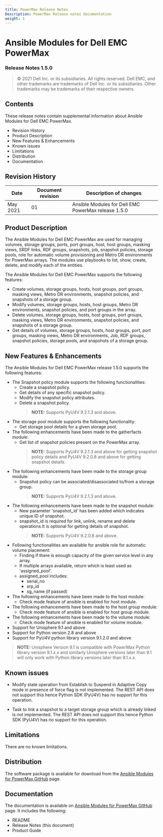 ```yaml
---
title: PowerMax Release Notes
Description: PowerMax Release notes documentation
weight: 1
---
```


**Ansible Modules for Dell EMC PowerMax** 
=========================================
### Release Notes 1.5.0

>   © 2021 Dell Inc. or its subsidiaries. All rights reserved. Dell
>   EMC, and other trademarks are trademarks of Dell Inc. or its
>   subsidiaries. Other trademarks may be trademarks of their respective
>   owners.

Contents
--------
These release notes contain supplemental information about Ansible
Modules for Dell EMC PowerMax.

-   Revision History
-   Product Description
-   New Features & Enhancements
-   Known issues
-   Limitations
-   Distribution
-   Documentation

Revision History
----------------

| **Date** | **Document revision** | **Description of changes** |
|----------|-----------------------|----------------------------|
| May 2021 | 01 | Ansible Modules for Dell EMC PowerMax release 1.5.0 |

Product Description
-------------------

The Ansible Modules for Dell EMC PowerMax are used for managing volumes,
storage groups, ports, port groups, host, host groups, masking views,
SRDF links, RDF groups, snapshots, job, snapshot policies, storage pools, role for automatic volume provisioning and Metro DR environments for PowerMax
arrays. The modules use playbooks to list, show, create, delete, and modify
each of the entities.

The Ansible Modules for Dell EMC PowerMax supports the following
features:

-   Create volumes, storage groups, hosts, host groups, port groups,
    masking views, Metro DR environments, snapshot policies,
    and snapshots of a storage group.
-   Modify volumes, storage groups, hosts, host groups, Metro DR environments,
    snapshot policies, and port groups in the array.
-   Delete volumes, storage groups, hosts, host groups, port groups,
    masking views, Metro DR environments, snapshot policies, and snapshots of a storage group.
-   Get details of volumes, storage groups, hosts, host groups, port,
    port groups, masking views, Metro DR environments, Job, RDF groups, 
    snapshot policies, storage pools, and snapshots of a storage group.

New Features & Enhancements
---------------------------

The Ansible Modules for Dell EMC PowerMax release 1.5.0 supports the
following features:

- The Snapshot policy module supports the following functionalities:
    - Create a snapshot policy.
    - Get details of any specific snapshot policy.
    - Modify the snapshot policy attributes.
    - Delete a snapshot policy.
      > **NOTE:** Supports PyU4V 9.2.1.3 and above.
- The storage pool module supports the following functionality:
    - Get storage pool details for a given storage pool.
- The following enhancements have been made to the gatherfacts module:
   - Get list of snapshot policies present on the PowerMax array.
     > **NOTE:** Supports PyU4V 9.2.1.3 and above for getting snapshot policy details
       and PyU4V 9.2.0.8 and above for getting snapshot details.
- The following enhancements have been made to the storage group module:
    - Snapshot policy can be associated/disassociated to/from a storage group.
      > **NOTE:** Supports PyU4V 9.2.1.3 and above.
- The following enhancements have been made to the snapshot module:
    - New parameter 'snapshot_id' has been added which indicates unique ID of snapshot.
    - snapshot_id is required for link, unlink, rename and delete operations.It is
      optional for getting details of snapshot.
      > **NOTE:** Supports PyU4V 9.2.0.8 and above.
- Following functionalities are available for ansible role for automatic volume placement:
    - Finding if there is enough capacity of the given service level in any array.
    - If multiple arrays available, return which is least used as 'assigned_pool'.
    - assigned_pool includes:
       - serial_no
       - srp_id
       - sg_name (if passed)
- The following enhancements have been made to the host module:
    - Check mode feature of ansible is enabled for host module.
- The following enhancements have been made to the host group module:
    - Check mode feature of ansible is enabled for host group module.    
- The following enhancements have been made to the volume module:
    - Check mode feature of ansible is enabled for volume module.
-   Support for Unisphere 9.1 and above
-   Support for Python version 2.8 and above
-   Support for PyU4V python library version 9.1.2.0 and above

> **NOTE:** Unisphere Version 9.1 is compatible with PowerMax Python
> library version 9.1.x.x and similarly Unisphere versions later than 9.1 will
> only work with Python library versions later than 9.1.x.x.

Known issues
------------
- Modify state operation from Establish to Suspend in Adaptive Copy mode in presence of force flag is not implemented. 
  The REST API does not support this hence Python SDK (PyU4V) has no support for this operation.
  
- Task to link a snapshot to a target storage group which is already linked is not implemented.
  The REST API does not support this hence Python SDK (PyU4V) has no support for this operation.

Limitations
-----------
There are no known limitations.

Distribution
------------
The software package is available for download from the [Ansible Modules
for PowerMax GitHub](https://github.com/dell/ansible-powermax) page.

Documentation
-------------
The documentation is available on [Ansible Modules for PowerMax GitHub](https://github.com/dell/ansible-powermax)
page. It includes the following:

   - README
   - Release Notes (this document)
   - Product Guide
